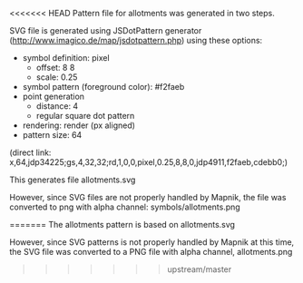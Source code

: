 <<<<<<< HEAD
Pattern file for allotments was generated in two steps.

SVG file is generated using JSDotPattern generator (http://www.imagico.de/map/jsdotpattern.php) using these options:

- symbol definition: pixel
  - offset: 8 8
  - scale: 0.25
- symbol pattern (foreground color): #f2faeb
- point generation
  - distance: 4
  - regular square dot pattern
- rendering: render (px aligned)
- pattern size: 64

(direct link: x,64,jdp34225;gs,4,32,32;rd,1,0,0,pixel,0.25,8,8,0,jdp4911,f2faeb,cdebb0;)

This generates file allotments.svg

However, since SVG files are not properly handled by Mapnik, the file was converted to png with alpha channel: symbols/allotments.png

=======
The allotments pattern is based on allotments.svg

However, since SVG patterns is not properly handled by Mapnik at this time, the SVG file was converted to a PNG file with alpha channel, allotments.png
>>>>>>> upstream/master
